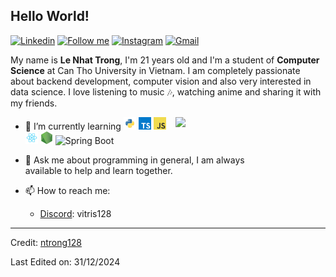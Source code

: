 ## Hello World!

[![Linkedin](https://img.shields.io/badge/-LinkedIn-blue?style=flat&logo=Linkedin&logoColor=white)](https://www.linkedin.com/in/ntrong128/)
[<img src="https://img.shields.io/github/followers/ntrong128?label=follow&style=social" height="22" title="Follow me" />](https://github.com/ntrong128) 
[![Instagram](https://img.shields.io/badge/-Instagram-c13584?style=flat&labelColor=c13584&logo=instagram&logoColor=white)](https://www.instagram.com/trong_ln/)
[![Gmail](https://img.shields.io/badge/-Gmail-c14438?style=flat&logo=Gmail&logoColor=white)](mailto:lenhattrong128@gmail.com)


My name is **Le Nhat Trong**, I'm 21 years old and I'm a student of **Computer Science** at Can Tho University  in Vietnam.
I am completely passionate about backend development, computer vision and also very interested in data science. I love listening to music :notes:, watching anime and sharing it with my friends.

<img align= "right" width= "240" src= "https://pa1.narvii.com/6580/8098c6e9207376889eeb0532d9f5a0723c4d73f5_hq.gif"/>


- 🌱 I’m currently learning <code><img height="20" src="https://raw.githubusercontent.com/github/explore/80688e429a7d4ef2fca1e82350fe8e3517d3494d/topics/python/python.png"></code>
<code><img height="20" src="https://raw.githubusercontent.com/github/explore/80688e429a7d4ef2fca1e82350fe8e3517d3494d/topics/typescript/typescript.png"></code>
<code><img height="20" src="https://raw.githubusercontent.com/github/explore/80688e429a7d4ef2fca1e82350fe8e3517d3494d/topics/javascript/javascript.png"></code>
<code><img height="20" src="https://raw.githubusercontent.com/github/explore/80688e429a7d4ef2fca1e82350fe8e3517d3494d/topics/react/react.png"></code>
<code><img height="20" src="https://raw.githubusercontent.com/github/explore/80688e429a7d4ef2fca1e82350fe8e3517d3494d/topics/nodejs/nodejs.png"></code>
![Spring Boot](https://img.shields.io/badge/-Spring%20Boot-6DB33F?style=flat-square&logo=spring-boot&logoColor=white)

- 💬 Ask me about programming in general, I am always <br> available to help and learn together.

- 📫 How to reach me: 
   - <a>[Discord](https://discord.com/): vitris128</a>



----
Credit: [ntrong128](https://github.com/ntrong128)

Last Edited on: 31/12/2024
